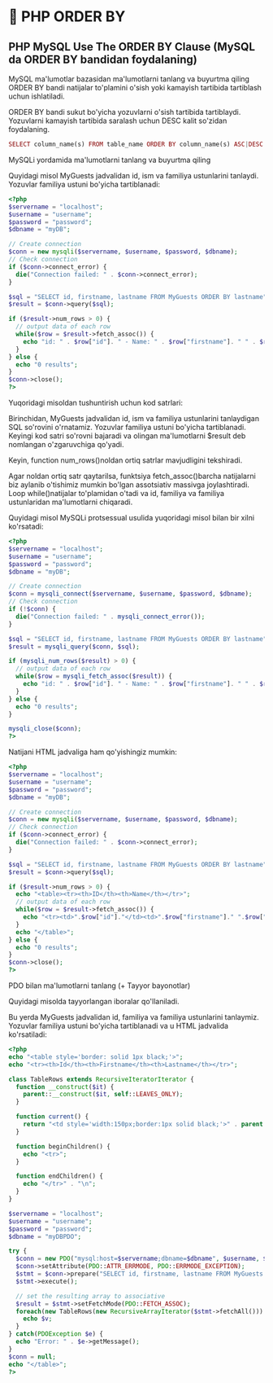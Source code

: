 # 📔 PHP ORDER BY

## PHP MySQL Use The ORDER BY Clause (MySQL da ORDER BY bandidan foydalaning)

MySQL ma'lumotlar bazasidan ma'lumotlarni tanlang va buyurtma qiling
ORDER BY bandi natijalar to'plamini o'sish yoki kamayish tartibida tartiblash uchun ishlatiladi.

ORDER BY bandi sukut bo'yicha yozuvlarni o'sish tartibida tartiblaydi. Yozuvlarni kamayish tartibida saralash uchun DESC kalit so'zidan foydalaning.

```php
SELECT column_name(s) FROM table_name ORDER BY column_name(s) ASC|DESC 
```

MySQLi yordamida ma'lumotlarni tanlang va buyurtma qiling

Quyidagi misol MyGuests jadvalidan id, ism va familiya ustunlarini tanlaydi. Yozuvlar familiya ustuni bo'yicha tartiblanadi:

```php
<?php
$servername = "localhost";
$username = "username";
$password = "password";
$dbname = "myDB";

// Create connection
$conn = new mysqli($servername, $username, $password, $dbname);
// Check connection
if ($conn->connect_error) {
  die("Connection failed: " . $conn->connect_error);
}

$sql = "SELECT id, firstname, lastname FROM MyGuests ORDER BY lastname";
$result = $conn->query($sql);

if ($result->num_rows > 0) {
  // output data of each row
  while($row = $result->fetch_assoc()) {
    echo "id: " . $row["id"]. " - Name: " . $row["firstname"]. " " . $row["lastname"]. "<br>";
  }
} else {
  echo "0 results";
}
$conn->close();
?>
```

Yuqoridagi misoldan tushuntirish uchun kod satrlari:

Birinchidan, MyGuests jadvalidan id, ism va familiya ustunlarini tanlaydigan SQL so'rovini o'rnatamiz. Yozuvlar familiya ustuni bo'yicha tartiblanadi. Keyingi kod satri so'rovni bajaradi va olingan ma'lumotlarni $result deb nomlangan o'zgaruvchiga qo'yadi.

Keyin, function num_rows()noldan ortiq satrlar mavjudligini tekshiradi.

Agar noldan ortiq satr qaytarilsa, funktsiya fetch_assoc()barcha natijalarni biz aylanib o'tishimiz mumkin bo'lgan assotsiativ massivga joylashtiradi. Loop while()natijalar to'plamidan o'tadi va id, familiya va familiya ustunlaridan ma'lumotlarni chiqaradi.

Quyidagi misol MySQLi protsessual usulida yuqoridagi misol bilan bir xilni ko'rsatadi:

```php
<?php
$servername = "localhost";
$username = "username";
$password = "password";
$dbname = "myDB";

// Create connection
$conn = mysqli_connect($servername, $username, $password, $dbname);
// Check connection
if (!$conn) {
  die("Connection failed: " . mysqli_connect_error());
}

$sql = "SELECT id, firstname, lastname FROM MyGuests ORDER BY lastname";
$result = mysqli_query($conn, $sql);

if (mysqli_num_rows($result) > 0) {
  // output data of each row
  while($row = mysqli_fetch_assoc($result)) {
    echo "id: " . $row["id"]. " - Name: " . $row["firstname"]. " " . $row["lastname"]. "<br>";
  }
} else {
  echo "0 results";
}

mysqli_close($conn);
?>
```

Natijani HTML jadvaliga ham qo'yishingiz mumkin:

```php
<?php
$servername = "localhost";
$username = "username";
$password = "password";
$dbname = "myDB";

// Create connection
$conn = new mysqli($servername, $username, $password, $dbname);
// Check connection
if ($conn->connect_error) {
  die("Connection failed: " . $conn->connect_error);
}

$sql = "SELECT id, firstname, lastname FROM MyGuests ORDER BY lastname";
$result = $conn->query($sql);

if ($result->num_rows > 0) {
  echo "<table><tr><th>ID</th><th>Name</th></tr>";
  // output data of each row
  while($row = $result->fetch_assoc()) {
    echo "<tr><td>".$row["id"]."</td><td>".$row["firstname"]." ".$row["lastname"]."</td></tr>";
  }
  echo "</table>";
} else {
  echo "0 results";
}
$conn->close();
?>
```

PDO bilan ma'lumotlarni tanlang (+ Tayyor bayonotlar)

Quyidagi misolda tayyorlangan iboralar qo'llaniladi.

Bu yerda MyGuests jadvalidan id, familiya va familiya ustunlarini tanlaymiz. Yozuvlar familiya ustuni bo'yicha tartiblanadi va u HTML jadvalida ko'rsatiladi:

```php
<?php
echo "<table style='border: solid 1px black;'>";
echo "<tr><th>Id</th><th>Firstname</th><th>Lastname</th></tr>";

class TableRows extends RecursiveIteratorIterator {
  function __construct($it) {
    parent::__construct($it, self::LEAVES_ONLY);
  }

  function current() {
    return "<td style='width:150px;border:1px solid black;'>" . parent::current(). "</td>";
  }

  function beginChildren() {
    echo "<tr>";
  }

  function endChildren() {
    echo "</tr>" . "\n";
  }
}

$servername = "localhost";
$username = "username";
$password = "password";
$dbname = "myDBPDO";

try {
  $conn = new PDO("mysql:host=$servername;dbname=$dbname", $username, $password);
  $conn->setAttribute(PDO::ATTR_ERRMODE, PDO::ERRMODE_EXCEPTION);
  $stmt = $conn->prepare("SELECT id, firstname, lastname FROM MyGuests ORDER BY lastname");
  $stmt->execute();

  // set the resulting array to associative
  $result = $stmt->setFetchMode(PDO::FETCH_ASSOC);
  foreach(new TableRows(new RecursiveArrayIterator($stmt->fetchAll())) as $k=>$v) {
    echo $v;
  }
} catch(PDOException $e) {
  echo "Error: " . $e->getMessage();
}
$conn = null;
echo "</table>";
?>
```














